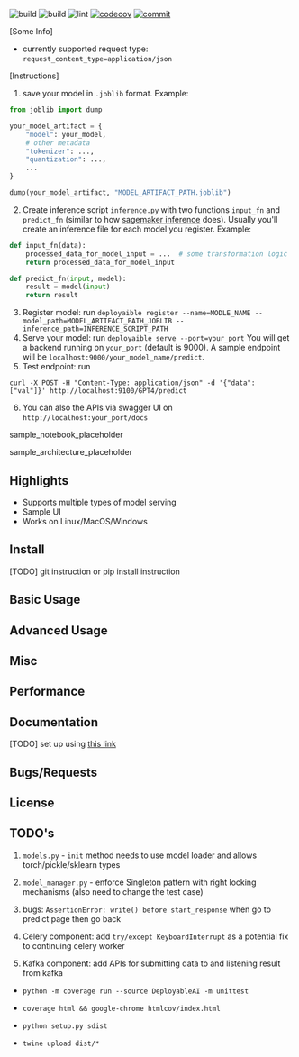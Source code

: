 ![build](https://github.com/criss-wang/dpai/workflows/build/badge.svg) ![build](https://github.com/criss-wang/dpai/workflows/docs/badge.svg) ![lint](https://github.com/criss-wang/dpai/workflows/lint/badge.svg)
[![codecov](https://codecov.io/gh/Criss-Wang/dpai/graph/badge.svg?token=D73VGZR7NN)](https://codecov.io/gh/Criss-Wang/dpai)
 [![commit](https://img.shields.io/github/last-commit/criss-wang/dpai)](https://github.com/criss-wang/dpai/commits/master)

[Some Info]

- currently supported request type: `request_content_type=application/json`

[Instructions]

1. save your model in `.joblib` format. Example:

```python
from joblib import dump

your_model_artifact = {
    "model": your_model,
    # other metadata
    "tokenizer": ...,
    "quantization": ...,
    ...
}

dump(your_model_artifact, "MODEL_ARTIFACT_PATH.joblib")
```

2. Create inference script `inference.py` with two functions `input_fn` and `predict_fn` (similar to how [sagemaker inference](https://docs.aws.amazon.com/sagemaker/latest/dg/neo-deployment-hosting-services-prerequisites.html) does). Usually you'll create an inference file for each model you register. Example:

```python
def input_fn(data):
    processed_data_for_model_input = ...  # some transformation logic
    return processed_data_for_model_input

def predict_fn(input, model):
    result = model(input)
    return result
```

3. Register model: run `deployaible register --name=MODLE_NAME --model_path=MODEL_ARTIFACT_PATH_JOBLIB --inference_path=INFERENCE_SCRIPT_PATH`
4. Serve your model: run `deployaible serve --port=your_port`
   You will get a backend running on `your_port` (default is 9000). A sample endpoint will be `localhost:9000/your_model_name/predict`.
5. Test endpoint: run

```shell
curl -X POST -H "Content-Type: application/json" -d '{"data": ["val"]}' http://localhost:9100/GPT4/predict
```

6. You can also the APIs via swagger UI on `http://localhost:your_port/docs`

sample_notebook_placeholder

sample_architecture_placeholder


## Highlights

- Supports multiple types of model serving
- Sample UI
- Works on Linux/MacOS/Windows

## Install

[TODO] git instruction or pip install instruction

## Basic Usage

## Advanced Usage

## Misc

## Performance

## Documentation

[TODO] set up using [this link](https://docs.readthedocs.io/en/stable/intro/import-guide.html)

## Bugs/Requests

## License

## TODO's

1. `models.py` - `init` method needs to use model loader and allows torch/pickle/sklearn types
2. `model_manager.py` - enforce Singleton pattern with right locking mechanisms (also need to change the test case)

7. bugs: `AssertionError: write() before start_response` when go to predict page then go back
8. Celery component: add `try/except KeyboardInterrupt` as a potential fix to continuing celery worker
9. Kafka component: add APIs for submitting data to and listening result from kafka

- `python -m coverage run --source DeployableAI -m unittest`
- `coverage html && google-chrome htmlcov/index.html`

- `python setup.py sdist`
- `twine upload dist/*`
